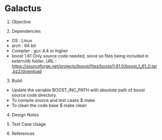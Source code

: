 Galactus
=========

1. Objective

2. Dependencies
 * OS : Linux
 * arch : 64 bit
 * Compiler : gcc 4.4 or higher
 * boost 1.61
   Only source code needed, since so files being included in extern/lib folder. 
   URL : https://sourceforge.net/projects/boost/files/boost/1.61.0/boost_1_61_0.tar.bz2/download 

3. Build 
 * Update the variable BOOST_INC_PATH with absolute path of boost source code directory. 
 * To compile source and test cases 
    $ make 
 * To clean the code base
    $ make clean

4. Design Notes

5. Test Case Usage

6. References
 
